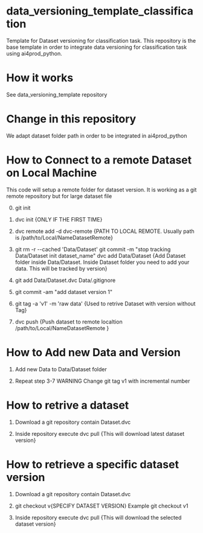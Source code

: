 # data_versioning_template_classification
Template for Dataset versioning for classification task. This repository is the base template in order to integrate data versioning for classification task using ai4prod_python.


# How it works

See data_versioning_template repository


# Change in this repository

We adapt dataset folder path in order to be integrated in ai4prod_python


# How to Connect to a remote Dataset on Local Machine

This code will setup a remote folder for dataset version. It is working as a git remote repository but for large dataset file

0) git init

1) dvc init {ONLY IF THE FIRST TIME}

2) dvc remote add -d dvc-remote {PATH TO LOCAL REMOTE. Usually path is  /path/to/Local/NameDatasetRemote}

3) git rm -r --cached 'Data/Dataset'
   git commit -m "stop tracking Data/Dataset init dataset_name"
   dvc add Data/Dataset  {Add Dataset folder inside Data/Dataset. Inside Dataset folder you need to add your data. This will be tracked by version} 

4) git add Data/Dataset.dvc Data/.gitignore

5) git commit -am "add dataset version 1"

6) git tag -a 'v1' -m 'raw data' {Used to retrive Dataset with version without Tag}

7) dvc push {Push dataset to remote localtion /path/to/Local/NameDatasetRemote }



# How to Add new Data and Version

1) Add new Data to Data/Dataset folder  

2) Repeat step 3-7 WARNING Change git tag v1 with incremental number

# How to retrive a dataset

1) Download a git repository contain Dataset.dvc

2) Inside repository execute dvc pull {This will download latest dataset version}



# How to retrieve a specific dataset version

1) Download a git repository contain Dataset.dvc

2) git checkout v{SPECIFY DATASET VERSION} Example git checkout v1

3) Inside repository execute dvc pull {This will download the selected dataset version}

